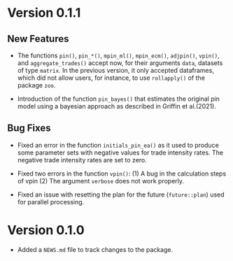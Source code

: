 # Version 0.1.1

## New Features

 * The functions `pin()`, `pin_*()`, `mpin_ml()`, `mpin_ecm()`, `adjpin()`,
 `vpin()`, and `aggregate_trades()` accept now, for their arguments `data`,
 datasets of type `matrix`. In the previous version, it only accepted 
 dataframes, which did not allow users, for instance, to use `rollapply()` of
 the package `zoo`.

  * Introduction of the function `pin_bayes()` that estimates the original pin
  model using a bayesian approach as described in Griffin et al.(2021).    
 
## Bug Fixes

 * Fixed an error in the function `initials_pin_ea()` as it used to produce
 some parameter sets with negative values for trade intensity rates. The negative
 trade intensity rates are set to zero.

 * Fixed two errors in the function `vpin()`: (1) A bug in the calculation steps
 of vpin (2) The argument `verbose` does not work properly.
 
 * Fixed an issue with resetting the plan for the future (`future::plan`) 
 used for parallel processing.

# Version 0.1.0

* Added a `NEWS.md` file to track changes to the package.
